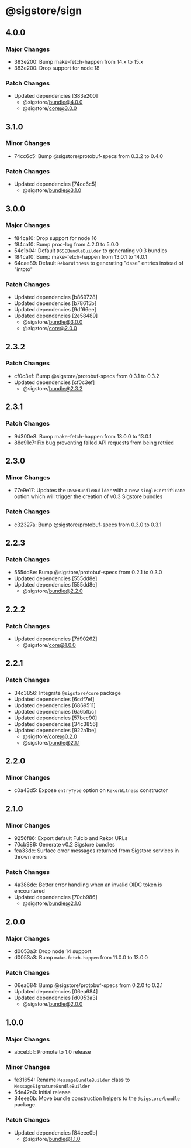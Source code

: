 # @sigstore/sign

## 4.0.0

### Major Changes

- 383e200: Bump make-fetch-happen from 14.x to 15.x
- 383e200: Drop support for node 18

### Patch Changes

- Updated dependencies [383e200]
  - @sigstore/bundle@4.0.0
  - @sigstore/core@3.0.0

## 3.1.0

### Minor Changes

- 74cc6c5: Bump @sigstore/protobuf-specs from 0.3.2 to 0.4.0

### Patch Changes

- Updated dependencies [74cc6c5]
  - @sigstore/bundle@3.1.0

## 3.0.0

### Major Changes

- f84ca10: Drop support for node 16
- f84ca10: Bump proc-log from 4.2.0 to 5.0.0
- 54c1b04: Default `DSSEBundleBuilder` to generating v0.3 bundles
- f84ca10: Bump make-fetch-happen from 13.0.1 to 14.0.1
- 64cae89: Default `RekorWitness` to generating "dsse" entries instead of "intoto"

### Patch Changes

- Updated dependencies [b869728]
- Updated dependencies [b78615b]
- Updated dependencies [9df66ee]
- Updated dependencies [2e58489]
  - @sigstore/bundle@3.0.0
  - @sigstore/core@2.0.0

## 2.3.2

### Patch Changes

- cf0c3ef: Bump @sigstore/protobuf-specs from 0.3.1 to 0.3.2
- Updated dependencies [cf0c3ef]
  - @sigstore/bundle@2.3.2

## 2.3.1

### Patch Changes

- 9d300e8: Bump make-fetch-happen from 13.0.0 to 13.0.1
- 88e91c7: Fix bug preventing failed API requests from being retried

## 2.3.0

### Minor Changes

- 77e9e17: Updates the `DSSEBundleBuilder` with a new `singleCertificate` option which will trigger the creation of v0.3 Sigstore bundles

### Patch Changes

- c32327a: Bump @sigstore/protobuf-specs from 0.3.0 to 0.3.1

## 2.2.3

### Patch Changes

- 555dd8e: Bump @sigstore/protobuf-specs from 0.2.1 to 0.3.0
- Updated dependencies [555dd8e]
- Updated dependencies [555dd8e]
  - @sigstore/bundle@2.2.0

## 2.2.2

### Patch Changes

- Updated dependencies [7d90262]
  - @sigstore/core@1.0.0

## 2.2.1

### Patch Changes

- 34c3856: Integrate `@sigstore/core` package
- Updated dependencies [6cdf7ef]
- Updated dependencies [6869511]
- Updated dependencies [6a6bfbc]
- Updated dependencies [57bec90]
- Updated dependencies [34c3856]
- Updated dependencies [922a1be]
  - @sigstore/core@0.2.0
  - @sigstore/bundle@2.1.1

## 2.2.0

### Minor Changes

- c0a43d5: Expose `entryType` option on `RekorWitness` constructor

## 2.1.0

### Minor Changes

- 9256f86: Export default Fulcio and Rekor URLs
- 70cb986: Generate v0.2 Sigstore bundles
- fca33dc: Surface error messages returned from Sigstore services in thrown errors

### Patch Changes

- 4a386dc: Better error handling when an invalid OIDC token is encountered
- Updated dependencies [70cb986]
  - @sigstore/bundle@2.1.0

## 2.0.0

### Major Changes

- d0053a3: Drop node 14 support
- d0053a3: Bump `make-fetch-happen` from 11.0.0 to 13.0.0

### Patch Changes

- 06ea684: Bump @sigstore/protobuf-specs from 0.2.0 to 0.2.1
- Updated dependencies [06ea684]
- Updated dependencies [d0053a3]
  - @sigstore/bundle@2.0.0

## 1.0.0

### Major Changes

- abcebbf: Promote to 1.0 release

### Minor Changes

- fe31654: Rename `MessageBundleBuilder` class to `MessageSignatureBundleBuilder`
- 5de42a0: Initial release
- 84eee0b: Move bundle construction helpers to the `@sigstore/bundle` package.

### Patch Changes

- Updated dependencies [84eee0b]
  - @sigstore/bundle@1.1.0
